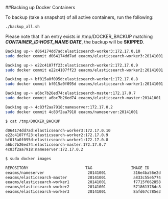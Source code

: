 ##Backing up Docker Containers

To backup (take a snapshot) of all active containers, run the following:

```bash
./backup_all.sh
```

Please note that if an entry exists in /tmp/DOCKER_BACKUP matching **_CONTAINER_ID:HOST_NAME:DATE_**,
the backup will be **SKIPPED**.

```bash
Backing up-> d064174dd7ad:elasticsearch-worker3:172.17.0.10
sudo docker commit d064174dd7ad eeacms/elasticsearch-worker3:20141001

Backing up-> e22c4107ff23:elasticsearch-worker2:172.17.0.9
sudo docker commit e22c4107ff23 eeacms/elasticsearch-worker2:20141001

Backing up-> bf015a0f095d:elasticsearch-worker1:172.17.0.8
sudo docker commit bf015a0f095d eeacms/elasticsearch-worker1:20141001

Backing up-> a6bc7b26ed74:elasticsearch-master:172.17.0.7
sudo docker commit a6bc7b26ed74 eeacms/elasticsearch-master:20141001

Backing up-> 4c83f2aa7918:nameserver:172.17.0.2
sudo docker commit 4c83f2aa7918 eeacms/nameserver:20141001
```

```bash
$ cat /tmp/DOCKER_BACKUP

d064174dd7ad:elasticsearch-worker3:172.17.0.10
e22c4107ff23:elasticsearch-worker2:172.17.0.9
bf015a0f095d:elasticsearch-worker1:172.17.0.8
a6bc7b26ed74:elasticsearch-master:172.17.0.7
4c83f2aa7918:nameserver:172.17.0.2
```

```bash
$ sudo docker images

REPOSITORY                         TAG                 IMAGE ID            CREATED             VIRTUAL SIZE
eeacms/nameserver                   20141001            316e4ba56e2d        3 minutes ago       205.8 MB
eeacms/elasticsearch-master         20141001            a833c55e5774        6 minutes ago       923.7 MB
eeacms/elasticsearch-worker1        20141001            f7715f662858        9 minutes ago       11.63 GB
eeacms/elasticsearch-worker2        20141001            571861378dc8        11 minutes ago      11.11 GB
eeacms/elasticsearch-worker3        20141001            8afd67c785e3        15 minutes ago      17.68 GB

```
